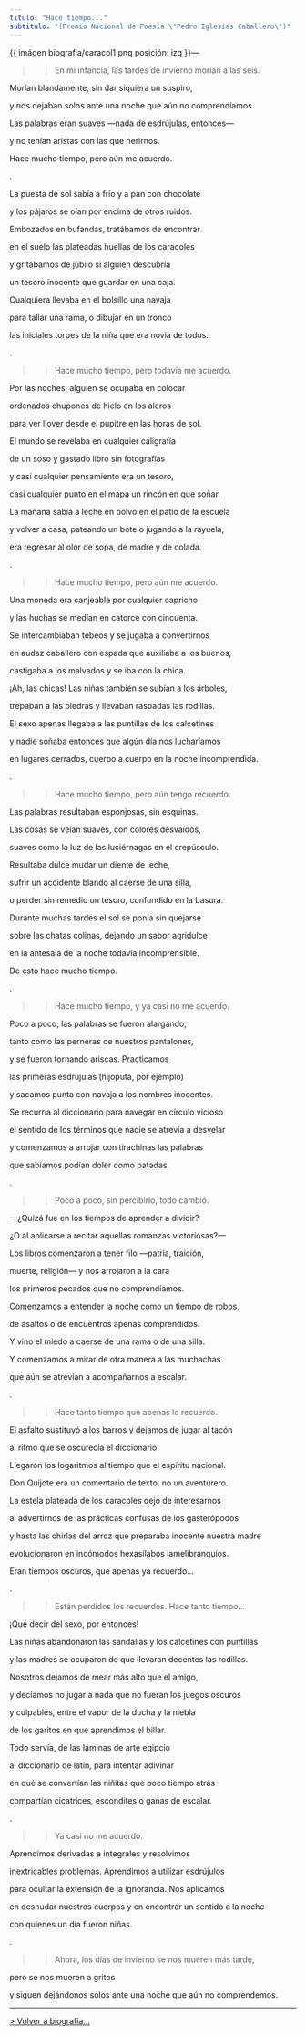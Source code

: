 ```yaml
---
titulo: "Hace tiempo..."
subtitulo: "(Premio Nacional de Poesía \"Pedro Iglesias Caballero\")"
---
```

{{ imágen biografia/caracol1.png posición: izq }}—

> > En mi infancia, las tardes de invierno morían a las seis.

Morían blandamente, sin dar siquiera un suspiro,

y nos dejaban solos ante una noche que aún no comprendíamos.

Las palabras eran suaves —nada de esdrújulas, entonces—

y no tenían aristas con las que herirnos.

Hace mucho tiempo, pero aún me acuerdo.

.

La puesta de sol sabía a frío y a pan con chocolate

y los pájaros se oían por encima de otros ruidos.

Embozados en bufandas, tratábamos de encontrar

en el suelo las plateadas huellas de los caracoles

y gritábamos de júbilo si alguien descubría

un tesoro inocente que guardar en una caja.

Cualquiera llevaba en el bolsillo una navaja

para tallar una rama, o dibujar en un tronco

las iniciales torpes de la niña que era novia de todos.

.

> > Hace mucho tiempo, pero todavía me acuerdo.

Por las noches, alguien se ocupaba en colocar

ordenados chupones de hielo en los aleros

para ver llover desde el pupitre en las horas de sol.

El mundo se revelaba en cualquier caligrafía

de un soso y gastado libro sin fotografías

y casi cualquier pensamiento era un tesoro,

casi cualquier punto en el mapa un rincón en que soñar.

La mañana sabía a leche en polvo en el patio de la escuela

y volver a casa, pateando un bote o jugando a la rayuela,

era regresar al olor de sopa, de madre y de colada.

.

> > Hace mucho tiempo, pero aún me acuerdo.

Una moneda era canjeable por cualquier capricho

y las huchas se medían en catorce con cincuenta.

Se intercambiaban tebeos y se jugaba a convertirnos

en audaz caballero con espada que auxiliaba a los buenos,

castigaba a los malvados y se iba con la chica.

¡Ah, las chicas! Las niñas también se subían a los árboles,

trepaban a las piedras y llevaban raspadas las rodillas.

El sexo apenas llegaba a las puntillas de los calcetines

y nadie soñaba entonces que algún día nos lucharíamos

en lugares cerrados, cuerpo a cuerpo en la noche incomprendida.

.

> > Hace mucho tiempo, pero aún tengo recuerdo.

Las palabras resultaban esponjosas, sin esquinas.

Las cosas se veían suaves, con colores desvaídos,

suaves como la luz de las luciérnagas en el crepúsculo.

Resultaba dulce mudar un diente de leche,

sufrir un accidente blando al caerse de una silla,

o perder sin remedio un tesoro, confundido en la basura.

Durante muchas tardes el sol se ponía sin quejarse

sobre las chatas colinas, dejando un sabor agridulce

en la antesala de la noche todavía incomprensible.

De esto hace mucho tiempo.

.

> > Hace mucho tiempo, y ya casi no me acuerdo.

Poco a poco, las palabras se fueron alargando,

tanto como las perneras de nuestros pantalones,

y se fueron tornando ariscas. Practicamos

las primeras esdrújulas (híjoputa, por ejemplo)

y sacamos punta con navaja a los nombres inocentes.

Se recurría al diccionario para navegar en círculo vicioso

el sentido de los términos que nadie se atrevía a desvelar

y comenzamos a arrojar con tirachinas las palabras

que sabíamos podían doler como patadas.

.

> > Poco a poco, sin percibirlo, todo cambió.

—¿Quizá fue en los tiempos de aprender a dividir?

¿O al aplicarse a recitar aquellas romanzas victoriosas?—

Los libros comenzaron a tener filo —patria, traición,

muerte, religión— y nos arrojaron a la cara

los primeros pecados que no comprendíamos.

Comenzamos a entender la noche como un tiempo de robos,

de asaltos o de encuentros apenas comprendidos.

Y vino el miedo a caerse de una rama o de una silla.

Y comenzamos a mirar de otra manera a las muchachas

que aún se atrevían a acompañarnos a escalar.

.

> > Hace tanto tiempo que apenas lo recuerdo.

El asfalto sustituyó a los barros y dejamos de jugar al tacón

al ritmo que se oscurecía el diccionario.

Llegaron los logaritmos al tiempo que el espíritu nacional.

Don Quijote era un comentario de texto, no un aventurero.

La estela plateada de los caracoles dejó de interesarnos

al advertirnos de las prácticas confusas de los gasterópodos

y hasta las chirlas del arroz que preparaba inocente nuestra madre

evolucionaron en incómodos hexasílabos lamelibranquios.

Eran tiempos oscuros, que apenas ya recuerdo…

.

> > Están perdidos los recuerdos. Hace tanto tiempo…

¡Qué decir del sexo, por entonces!

Las niñas abandonaron las sandalias y los calcetines con puntillas

y las madres se ocuparon de que llevaran decentes las rodillas.

Nosotros dejamos de mear más alto que el amigo,

y decíamos no jugar a nada que no fueran los juegos oscuros

y culpables, entre el vapor de la ducha y la niebla

de los garitos en que aprendimos el billar.

Todo servía, de las láminas de arte egipcio

al diccionario de latín, para intentar adivinar

en qué se convertían las niñitas que poco tiempo atrás

compartían cicatrices, escondites o ganas de escalar.

.

> > Ya casi no me acuerdo.

Aprendimos derivadas e integrales y resolvimos

inextricables problemas. Aprendimos a utilizar esdrújulos

para ocultar la extensión de la ignorancia. Nos aplicamos

en desnudar nuestros cuerpos y en encontrar un sentido a la noche

con quienes un día fueron niñas.

.

> > Ahora, los días de invierno se nos mueren más tarde,

pero se nos mueren a gritos

y siguen dejándonos solos ante una noche que aún no comprendemos.

* * *

[> Volver a biografía…](http:/biografia)

